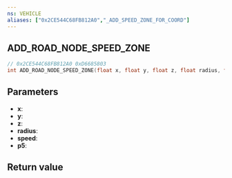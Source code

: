```yaml
---
ns: VEHICLE
aliases: ["0x2CE544C68FB812A0","_ADD_SPEED_ZONE_FOR_COORD"]
---
```

## ADD_ROAD_NODE_SPEED_ZONE

```c
// 0x2CE544C68FB812A0 0xD6685803
int ADD_ROAD_NODE_SPEED_ZONE(float x, float y, float z, float radius, float speed, BOOL p5);
```

## Parameters
* **x**: 
* **y**: 
* **z**: 
* **radius**: 
* **speed**: 
* **p5**: 

## Return value
